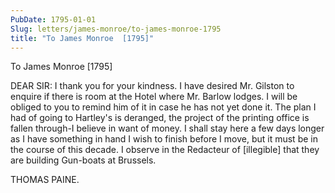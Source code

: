 ```yaml
---
PubDate: 1795-01-01
Slug: letters/james-monroe/to-james-monroe-1795
title: "To James Monroe  [1795]"
---
```


   To James Monroe  [1795]

   DEAR SIR: I thank you for your kindness. I have desired Mr. Gilston to
   enquire if there is room at the Hotel where Mr. Barlow lodges. I will be
   obliged to you to remind him of it in case he has not yet done it. The
   plan I had of going to Hartley's is deranged, the project of the printing
   office is fallen through-I believe in want of money. I shall stay here a
   few days longer as I have something in hand I wish to finish before I
   move, but it must be in the course of this decade. I observe in the
   Redacteur of [illegible] that they are building Gun-boats at Brussels.

   THOMAS PAINE.


